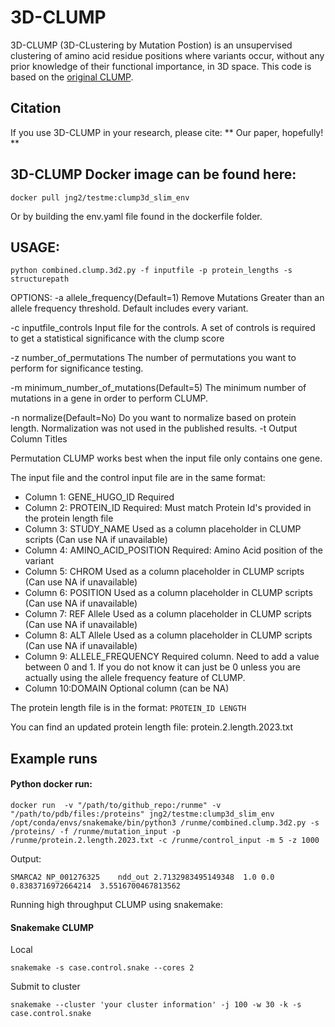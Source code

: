 # 3D-CLUMP


3D-CLUMP (3D-CLustering by Mutation Postion) is an unsupervised clustering of amino acid residue positions where variants occur, without any prior knowledge of their functional importance, in 3D space.  This code is based on the [original CLUMP](https://www.ncbi.nlm.nih.gov/pmc/articles/PMC6354780/).

## Citation
If you use 3D-CLUMP in your research, please cite:
** Our paper, hopefully! **


## 3D-CLUMP Docker image can be found here:
```
docker pull jng2/testme:clump3d_slim_env
```
Or by building the env.yaml file found in the dockerfile folder.


## USAGE:

```
python combined.clump.3d2.py -f inputfile -p protein_lengths -s structurepath
```
OPTIONS:
-a allele_frequency(Default=1)
   Remove Mutations Greater than an allele frequency threshold. Default includes every variant.
   
-c inputfile_controls
   Input file for the controls. A set of controls is required to get a statistical significance with the clump score
 

-z number_of_permutations 
   The number of permutations you want to perform for significance testing. 


-m minimum_number_of_mutations(Default=5) 
   The minimum number of mutations in a gene in order to perform CLUMP.

-n normalize(Default=No)
   Do you want to normalize based on protein length. Normalization was not used in the published results.
-t Output Column Titles


Permutation CLUMP works best when the input file only contains one gene.

The input file and the control input file are in the same format:


* Column 1: GENE_HUGO_ID 	      Required
* Column 2: PROTEIN_ID 	       Required: Must match Protein Id's provided in the protein length file
* Column 3: STUDY_NAME 	       Used as a column placeholder in CLUMP scripts (Can use NA if unavailable)
* Column 4: AMINO_ACID_POSITION  Required: Amino Acid position of the variant
* Column 5: CHROM 	       Used as a column placeholder in CLUMP scripts (Can use NA if unavailable)
* Column 6: POSITION 	       Used as a column placeholder in CLUMP scripts (Can use NA if unavailable)
* Column 7: REF Allele	       Used as a column placeholder in CLUMP scripts (Can use NA if unavailable)
* Column 8: ALT Allele	       Used as a column placeholder in CLUMP scripts (Can use NA if unavailable)
* Column 9: ALLELE_FREQUENCY     Required column. Need to add a value between 0 and 1. If you do not know it can just be 0 unless you are actually using the allele frequency feature of CLUMP.
* Column 10:DOMAIN	       Optional column (can be NA)

The protein length file is in the format:
```PROTEIN_ID LENGTH```

You can find an updated protein length file: protein.2.length.2023.txt

## Example runs

#### Python docker run:
```
docker run  -v "/path/to/github_repo:/runme" -v "/path/to/pdb/files:/proteins" jng2/testme:clump3d_slim_env  /opt/conda/envs/snakemake/bin/python3 /runme/combined.clump.3d2.py -s /proteins/ -f /runme/mutation_input -p /runme/protein.2.length.2023.txt -c /runme/control_input -m 5 -z 1000 
```

Output:
```
SMARCA2	NP_001276325	ndd_out	2.7132983495149348	1.0	0.0	0.8383716972664214	3.5516700467813562
```

Running high throughput CLUMP using snakemake:
 

#### Snakemake CLUMP

Local

```
snakemake -s case.control.snake --cores 2
```

Submit to cluster

```
snakemake --cluster 'your cluster information' -j 100 -w 30 -k -s case.control.snake
```
